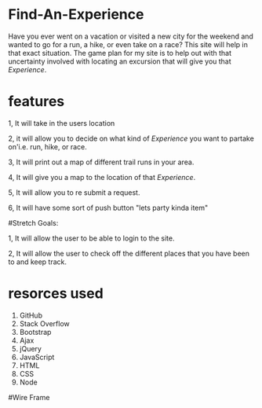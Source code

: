 # Find-An-Experience

Have you ever went on a vacation or visited a new city for the weekend and wanted to go for a run, a hike, or even take on a race? This site will help in that exact situation.  The game plan for my site is to help out with that uncertainty involved with locating an excursion that will give you that *Experience*.

# features


1, It will take in the users location

2, it will allow you to decide on what kind of *Experience* you want to partake on'i.e. run, hike, or race.

3, It will print out a map of different trail runs in your area.

4, It will give you a map to the location of that *Experience*.

5, It will allow you to re submit a request.

6, It will have some sort of push button "lets party kinda item"

#Stretch Goals:

1, It will allow the user to be able to login to the site.

2, It will allow the user to check off the different places that you have been to and keep track.
# resorces used


1. GitHub
2. Stack Overflow
3. Bootstrap
4. Ajax
5. jQuery
6. JavaScript
7. HTML
8. CSS
9. Node


#Wire Frame
